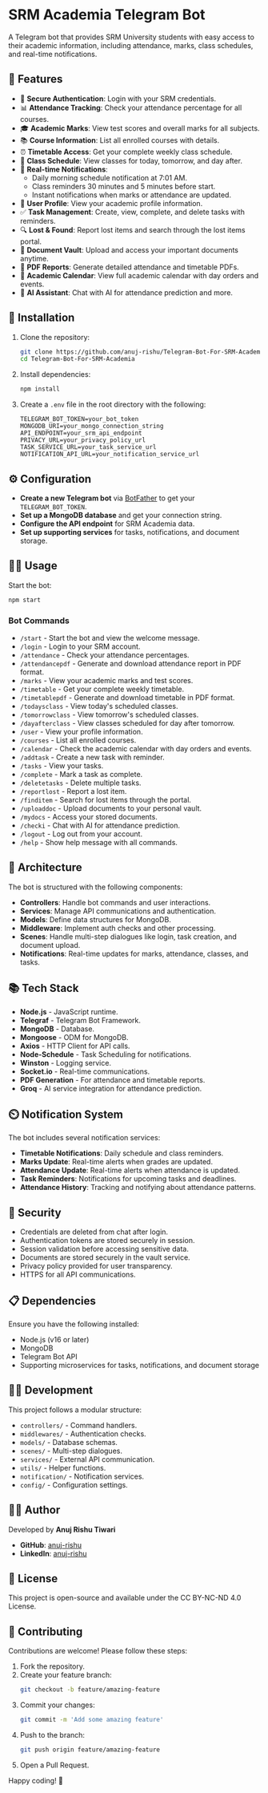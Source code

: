 # SRM Academia Telegram Bot

A Telegram bot that provides SRM University students with easy access to their academic information, including attendance, marks, class schedules, and real-time notifications.

## 📌 Features

- 🔐 **Secure Authentication**: Login with your SRM credentials.
- 📊 **Attendance Tracking**: Check your attendance percentage for all courses.
- 🎓 **Academic Marks**: View test scores and overall marks for all subjects.
- 📚 **Course Information**: List all enrolled courses with details.
- ⏰ **Timetable Access**: Get your complete weekly class schedule.
- 📅 **Class Schedule**: View classes for today, tomorrow, and day after.
- 🔔 **Real-time Notifications**:
  - Daily morning schedule notification at 7:01 AM.
  - Class reminders 30 minutes and 5 minutes before start.
  - Instant notifications when marks or attendance are updated.
- 👤 **User Profile**: View your academic profile information.
- ✅ **Task Management**: Create, view, complete, and delete tasks with reminders.
- 🔍 **Lost & Found**: Report lost items and search through the lost items portal.
- 📁 **Document Vault**: Upload and access your important documents anytime.
- 📑 **PDF Reports**: Generate detailed attendance and timetable PDFs.
- 📆 **Academic Calendar**: View full academic calendar with day orders and events.
- 🤖 **AI Assistant**: Chat with AI for attendance prediction and more.

## 🚀 Installation

1. Clone the repository:
   ```sh
   git clone https://github.com/anuj-rishu/Telegram-Bot-For-SRM-Academia
   cd Telegram-Bot-For-SRM-Academia
   ```
2. Install dependencies:
   ```sh
   npm install
   ```
3. Create a `.env` file in the root directory with the following:
   ```env
   TELEGRAM_BOT_TOKEN=your_bot_token
   MONGODB_URI=your_mongo_connection_string
   API_ENDPOINT=your_srm_api_endpoint
   PRIVACY_URL=your_privacy_policy_url
   TASK_SERVICE_URL=your_task_service_url
   NOTIFICATION_API_URL=your_notification_service_url
   ```

## ⚙️ Configuration

- **Create a new Telegram bot** via [BotFather](https://t.me/botfather) to get your `TELEGRAM_BOT_TOKEN`.
- **Set up a MongoDB database** and get your connection string.
- **Configure the API endpoint** for SRM Academia data.
- **Set up supporting services** for tasks, notifications, and document storage.

## 🏃‍♂️ Usage

Start the bot:
```sh
npm start
```

### Bot Commands

- `/start` - Start the bot and view the welcome message.
- `/login` - Login to your SRM account.
- `/attendance` - Check your attendance percentages.
- `/attendancepdf` - Generate and download attendance report in PDF format.
- `/marks` - View your academic marks and test scores.
- `/timetable` - Get your complete weekly timetable.
- `/timetablepdf` - Generate and download timetable in PDF format.
- `/todaysclass` - View today's scheduled classes.
- `/tomorrowclass` - View tomorrow's scheduled classes.
- `/dayafterclass` - View classes scheduled for day after tomorrow.
- `/user` - View your profile information.
- `/courses` - List all enrolled courses.
- `/calendar` - Check the academic calendar with day orders and events.
- `/addtask` - Create a new task with reminder.
- `/tasks` - View your tasks.
- `/complete` - Mark a task as complete.
- `/deletetasks` - Delete multiple tasks.
- `/reportlost` - Report a lost item.
- `/finditem` - Search for lost items through the portal.
- `/uploaddoc` - Upload documents to your personal vault.
- `/mydocs` - Access your stored documents.
- `/checki` - Chat with AI for attendance prediction.
- `/logout` - Log out from your account.
- `/help` - Show help message with all commands.

## 🧩 Architecture

The bot is structured with the following components:

- **Controllers**: Handle bot commands and user interactions.
- **Services**: Manage API communications and authentication.
- **Models**: Define data structures for MongoDB.
- **Middleware**: Implement auth checks and other processing.
- **Scenes**: Handle multi-step dialogues like login, task creation, and document upload.
- **Notifications**: Real-time updates for marks, attendance, classes, and tasks.

## 📚 Tech Stack

- **Node.js** - JavaScript runtime.
- **Telegraf** - Telegram Bot Framework.
- **MongoDB** - Database.
- **Mongoose** - ODM for MongoDB.
- **Axios** - HTTP Client for API calls.
- **Node-Schedule** - Task Scheduling for notifications.
- **Winston** - Logging service.
- **Socket.io** - Real-time communications.
- **PDF Generation** - For attendance and timetable reports.
- **Groq** - AI service integration for attendance prediction.

## ⏲️ Notification System

The bot includes several notification services:

- **Timetable Notifications**: Daily schedule and class reminders.
- **Marks Update**: Real-time alerts when grades are updated.
- **Attendance Update**: Real-time alerts when attendance is updated.
- **Task Reminders**: Notifications for upcoming tasks and deadlines.
- **Attendance History**: Tracking and notifying about attendance patterns.

## 🔐 Security

- Credentials are deleted from chat after login.
- Authentication tokens are stored securely in session.
- Session validation before accessing sensitive data.
- Documents are stored securely in the vault service.
- Privacy policy provided for user transparency.
- HTTPS for all API communications.

## 📋 Dependencies

Ensure you have the following installed:
- Node.js (v16 or later)
- MongoDB
- Telegram Bot API
- Supporting microservices for tasks, notifications, and document storage

## 👨‍💻 Development

This project follows a modular structure:

- `controllers/` - Command handlers.
- `middlewares/` - Authentication checks.
- `models/` - Database schemas.
- `scenes/` - Multi-step dialogues.
- `services/` - External API communication.
- `utils/` - Helper functions.
- `notification/` - Notification services.
- `config/` - Configuration settings.

## 🧑‍💻 Author

Developed by **Anuj Rishu Tiwari**

- **GitHub**: [anuj-rishu](https://github.com/anuj-rishu)
- **LinkedIn**: [anuj-rishu](https://linkedin.com/in/anuj-rishu)

## 📜 License

This project is open-source and available under the CC BY-NC-ND 4.0 License.

## 📝 Contributing

Contributions are welcome! Please follow these steps:

1. Fork the repository.
2. Create your feature branch:
   ```sh
   git checkout -b feature/amazing-feature
   ```
3. Commit your changes:
   ```sh
   git commit -m 'Add some amazing feature'
   ```
4. Push to the branch:
   ```sh
   git push origin feature/amazing-feature
   ```
5. Open a Pull Request.

Happy coding! 🚀

